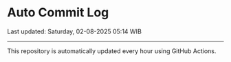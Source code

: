# Auto Commit Log

Last updated: Saturday, 02-08-2025 05:14 WIB

---

This repository is automatically updated every hour using GitHub Actions.
